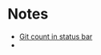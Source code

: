 # Notes

- [Git count in status bar](https://github.com/cpdean/cpd.dotfiles/blob/7d1c0e5741bf203fb3555fb78b04ec7663c2398b/custom-scripts/kitty_status_bar.py)
-
